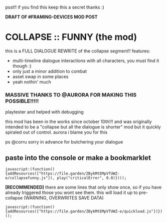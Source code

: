 psst!! if you find this keep this a secret thanks :)

**DRAFT OF #FRAMING-DEVICES MOD POST**

# COLLAPSE :: FUNNY (the mod)

this is a FULL DIALOGUE REWRITE of the collapse segment!! features:
* multi-timeline dialogue interactions with all characters, you must find it though :)
* only just a minor addition to combat
* asset swap in some places
* yeah nothin' much

### MASSIVE THANKS TO @AURORA FOR MAKING THIS POSSIBLE!!!!!
playtester and helped with debugging

this mod has been in the works since october 10th!!! and was originally intended to be a "collapse but all the dialogue is shorter" mod but it quickly spiraled out of control. aurora i blame you for this

ps @corru sorry in advance for butchering your dialogue

## paste into the **console** or make a **bookmarklet**
`javascript:(function(){addResources(["https://file.garden/ZBykMtEMpVTUWZ-e/collapsefunny.js"]), play("criticalError", 0.8)})();`

**[RECOMMENDED]** there are some lines that only show once, so if you have already triggered those you wont see them. this will load it up to pre-collapse
(WARNING, OVERWRITES SAVE DATA)

`javascript:(function(){addResources(["https://file.garden/ZBykMtEMpVTUWZ-e/quickload.js"])})();`
